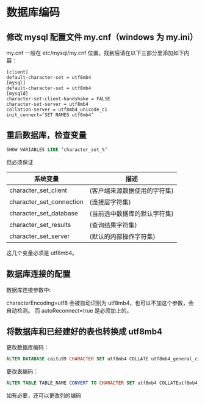 # 数据库编码

## 修改 mysql 配置文件 my.cnf（windows 为 my.ini）

my.cnf 一般在 etc/mysql/my.cnf 位置。找到后请在以下三部分里添加如下内容：

```config
[client]
default-character-set = utf8mb4
[mysql]
default-character-set = utf8mb4
[mysqld]
character-set-client-handshake = FALSE
character-set-server = utf8mb4
collation-server = utf8mb4_unicode_ci
init_connect=’SET NAMES utf8mb4’
```

## 重启数据库，检查变量

```sql
SHOW VARIABLES LIKE ‘character_set_%’
```

但必须保证

| 系统变量                 | 描述                         |
| ------------------------ | ---------------------------- |
| character_set_client     | (客户端来源数据使用的字符集) |
| character_set_connection | (连接层字符集)               |
| character_set_database   | (当前选中数据库的默认字符集) |
| character_set_results    | (查询结果字符集)             |
| character_set_server     | (默认的内部操作字符集)       |

这几个变量必须是 utf8mb4。

## 数据库连接的配置

数据库连接参数中:

characterEncoding=utf8 会被自动识别为 utf8mb4，也可以不加这个参数，会自动检测。
而 autoReconnect=true 是必须加上的。

## 将数据库和已经建好的表也转换成 utf8mb4

更改数据库编码：

```sql
ALTER DATABASE caitu99 CHARACTER SET utf8mb4 COLLATE utf8mb4_general_ci;
```

更改表编码：

```sql
ALTER TABLE TABLE_NAME CONVERT TO CHARACTER SET utf8mb4 COLLATEutf8mb4_general_ci;
```

如有必要，还可以更改列的编码
